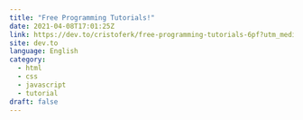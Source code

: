 ```yaml
---
title: "Free Programming Tutorials!"
date: 2021-04-08T17:01:25Z
link: https://dev.to/cristoferk/free-programming-tutorials-6pf?utm_medium=RSS&utm_source=news.12bit.vn
site: dev.to
language: English
category:
  - html
  - css
  - javascript
  - tutorial
draft: false
---
```

